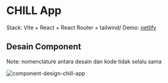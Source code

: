 # CHILL App

Stack: Vite + React + React Router + tailwind/
Demo: [netlify](https://comfy-praline-f1ac44.netlify.app/)

## Desain Component
Note: nomenclature antara desain dan kode tidak selalu sama

![component-design-chill-app](https://github.com/user-attachments/assets/6124bfca-07d9-4594-9193-c744e46d1bcd)
